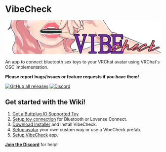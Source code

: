 # VibeCheck 
![Banner](./docs/VibeCheckBanner.png)

An app to connect bluetooth sex toys to your VRChat avatar using VRChat's OSC implementation.

**Please report bugs/issues or feature requests if you have them!**

[![GitHub all releases](https://img.shields.io/github/downloads/SutekhVRC/VibeCheck/total?color=pink&logoColor=pink&style=for-the-badge)](https://github.com/SutekhVRC/VibeCheck/releases/latest)
[![Discord](https://img.shields.io/discord/1031167339246407721?color=pink&label=Discord&logo=discord&logoColor=pink&style=for-the-badge)](https://discord.gg/g6kUFtMtpw)

## Get started with the Wiki!

1. [Get a Buttplug IO Supported Toy](https://iostindex.com/?filter0ButtplugSupport=4)
2. [Setup toy connection](https://github.com/SutekhVRC/VibeCheck/wiki/Connecting-Toys) for Bluetooth or Lovense Connect.
3. [Download Installer](https://github.com/SutekhVRC/VibeCheck/releases/latest) and install VibeCheck.
4. [Setup avatar](https://github.com/SutekhVRC/VibeCheck/wiki/Avatar-Setup) your own custom way or use a VibeCheck prefab.
5. [Setup VibeCheck](https://github.com/SutekhVRC/VibeCheck/wiki/VibeCheck-App-Setup) app.

[**Join the Discord**](https://discord.gg/g6kUFtMtpw) for help!